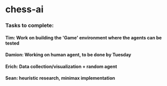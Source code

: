 # chess-ai

### Tasks to complete:

#### Tim: Work on building the 'Game' environment where the agents can be tested
#### Damion: Working on human agent, to be done by Tuesday
#### Erich: Data collection/visualization + random agent
#### Sean: heuristic research, minimax implementation
